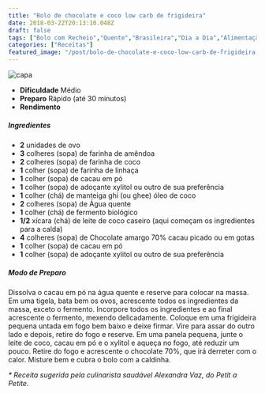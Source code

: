 ```yaml
---
title: "Bolo de chocolate e coco low carb de frigideira"
date: 2018-03-22T20:13:10.048Z
draft: false
tags: ["Bolo com Recheio","Quente","Brasileira","Dia a Dia","Alimentação saudável","Bolo","receita"]
categories: ["Receitas"]
featured_image: "/post/bolo-de-chocolate-e-coco-low-carb-de-frigideira.164caa45.jpg"
---
```


![capa](/post/bolo-de-chocolate-e-coco-low-carb-de-frigideira.164caa45.jpg)

*   **Dificuldade** Médio
*   **Preparo** Rápido (até 30 minutos)
*   **Rendimento**

##### Ingredientes

*   **2** unidades de ovo
*   **3** colheres (sopa) de farinha de amêndoa
*   **2** colheres (sopa) de farinha de coco
*   **1** colher (sopa) de farinha de linhaça
*   **1** colher (sopa) de cacau em pó
*   **1** colher (sopa) de adoçante xylitol ou outro de sua preferência
*   **1** colher (chá) de manteiga ghi (ou ghee) óleo de coco
*   **2** colheres (sopa) de Água quente
*   **1** colher (chá) de fermento biológico
*   **1/2** xícara (chá) de leite de coco caseiro (aqui começam os ingredientes para a calda)
*   **4** colheres (sopa) de Chocolate amargo 70% cacau picado ou em gotas
*   **1** colher (sopa) de cacau em pó
*   **1** colher (sopa) de adoçante xylitol ou outro de sua preferência

##### Modo de Preparo

Dissolva o cacau em pó na água quente e reserve para colocar na massa. Em uma tigela, bata bem os ovos, acrescente todos os ingredientes da massa, exceto o fermento. Incorpore todos os ingredientes e ao final acrescente o fermento, mexendo delicadamente. Coloque em uma frigideira pequena untada em fogo bem baixo e deixe firmar. Vire para assar do outro lado e depois, retire do fogo e reserve. Em uma panela pequena, junte o leite de coco, cacau em pó e o xylitol e aqueça no fogo, até reduzir um pouco. Retire do fogo e acrescente o chocolate 70%, que irá derreter com o calor. Misture bem e cubra o bolo com a caldinha.

_\* Receita sugerida pela culinarista saudável Alexandra Vaz, do Petit a Petite._
